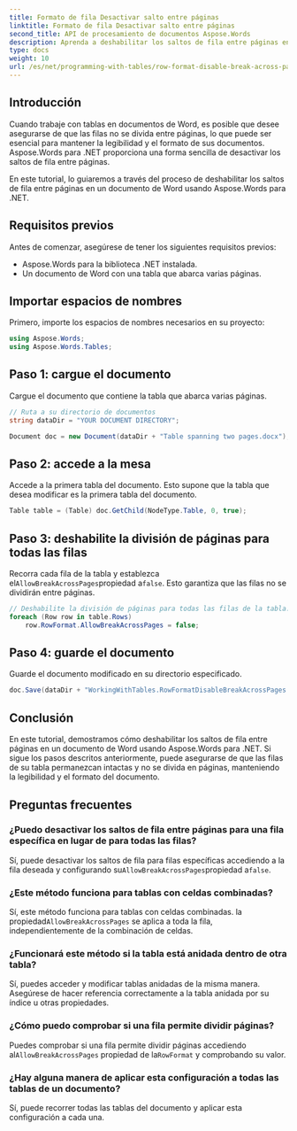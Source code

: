 ```yaml
---
title: Formato de fila Desactivar salto entre páginas
linktitle: Formato de fila Desactivar salto entre páginas
second_title: API de procesamiento de documentos Aspose.Words
description: Aprenda a deshabilitar los saltos de fila entre páginas en documentos de Word usando Aspose.Words para .NET para mantener la legibilidad y el formato de las tablas.
type: docs
weight: 10
url: /es/net/programming-with-tables/row-format-disable-break-across-pages/
---
```

## Introducción

Cuando trabaje con tablas en documentos de Word, es posible que desee asegurarse de que las filas no se divida entre páginas, lo que puede ser esencial para mantener la legibilidad y el formato de sus documentos. Aspose.Words para .NET proporciona una forma sencilla de desactivar los saltos de fila entre páginas.

En este tutorial, lo guiaremos a través del proceso de deshabilitar los saltos de fila entre páginas en un documento de Word usando Aspose.Words para .NET.

## Requisitos previos

Antes de comenzar, asegúrese de tener los siguientes requisitos previos:
- Aspose.Words para la biblioteca .NET instalada.
- Un documento de Word con una tabla que abarca varias páginas.

## Importar espacios de nombres

Primero, importe los espacios de nombres necesarios en su proyecto:

```csharp
using Aspose.Words;
using Aspose.Words.Tables;
```

## Paso 1: cargue el documento

Cargue el documento que contiene la tabla que abarca varias páginas.

```csharp
// Ruta a su directorio de documentos
string dataDir = "YOUR DOCUMENT DIRECTORY";

Document doc = new Document(dataDir + "Table spanning two pages.docx");
```

## Paso 2: accede a la mesa

Accede a la primera tabla del documento. Esto supone que la tabla que desea modificar es la primera tabla del documento.

```csharp
Table table = (Table) doc.GetChild(NodeType.Table, 0, true);
```

## Paso 3: deshabilite la división de páginas para todas las filas

 Recorra cada fila de la tabla y establezca el`AllowBreakAcrossPages`propiedad a`false`. Esto garantiza que las filas no se dividirán entre páginas.

```csharp
// Deshabilite la división de páginas para todas las filas de la tabla.
foreach (Row row in table.Rows)
    row.RowFormat.AllowBreakAcrossPages = false;
```

## Paso 4: guarde el documento

Guarde el documento modificado en su directorio especificado.

```csharp
doc.Save(dataDir + "WorkingWithTables.RowFormatDisableBreakAcrossPages.docx");
```

## Conclusión

En este tutorial, demostramos cómo deshabilitar los saltos de fila entre páginas en un documento de Word usando Aspose.Words para .NET. Si sigue los pasos descritos anteriormente, puede asegurarse de que las filas de su tabla permanezcan intactas y no se divida en páginas, manteniendo la legibilidad y el formato del documento.

## Preguntas frecuentes

### ¿Puedo desactivar los saltos de fila entre páginas para una fila específica en lugar de para todas las filas?  
 Sí, puede desactivar los saltos de fila para filas específicas accediendo a la fila deseada y configurando su`AllowBreakAcrossPages`propiedad a`false`.

### ¿Este método funciona para tablas con celdas combinadas?  
 Sí, este método funciona para tablas con celdas combinadas. la propiedad`AllowBreakAcrossPages` se aplica a toda la fila, independientemente de la combinación de celdas.

### ¿Funcionará este método si la tabla está anidada dentro de otra tabla?  
Sí, puedes acceder y modificar tablas anidadas de la misma manera. Asegúrese de hacer referencia correctamente a la tabla anidada por su índice u otras propiedades.

### ¿Cómo puedo comprobar si una fila permite dividir páginas?  
 Puedes comprobar si una fila permite dividir páginas accediendo al`AllowBreakAcrossPages` propiedad de la`RowFormat` y comprobando su valor.

### ¿Hay alguna manera de aplicar esta configuración a todas las tablas de un documento?  
Sí, puede recorrer todas las tablas del documento y aplicar esta configuración a cada una.